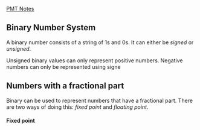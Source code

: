 [PMT Notes](https://www.physicsandmathstutor.com/pdf-pages/?pdf=https%3A%2F%2Fpmt.physicsandmathstutor.com%2Fdownload%2FComputer-Science%2FA-level%2FNotes%2FAQA%2F05-Fundamentals-of-Data-Representation%2FAdvanced%2F5.4.%20Binary%20Number%20System%20-%20Advanced.pdf)
## Binary Number System

A binary number consists of a string of 1s and 0s. It can either be *signed* or *unsigned*.

Unsigned binary values can only represent positive numbers. Negative numbers can only be represented using signe

## Numbers with a fractional part

Binary can be used to represent numbers that have a fractional part. There are two ways of doing this: *fixed point* and *floating point*.


#### Fixed point




